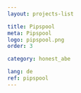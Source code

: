 ```yaml
---
layout: projects-list

title: Pipspool
meta: Pipspool
logo: pipspool.png
order: 3

category: honest_abe

lang: de
ref: pipspool
---
```

